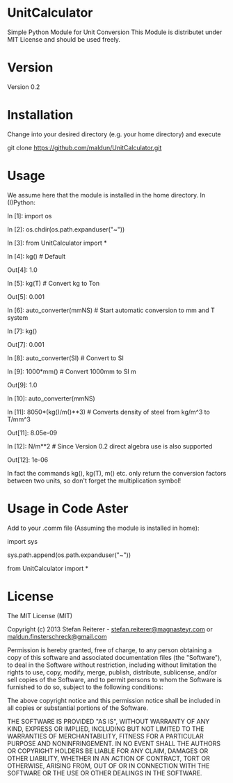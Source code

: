 UnitCalculator
==============

Simple Python Module for Unit Conversion
This Module is distributet under MIT License and
should be used freely.

Version
=======

Version 0.2

Installation
============

Change into your desired directory (e.g. your home directory) and
execute

git clone https://github.com/maldun/UnitCalculator.git

Usage
=====

We assume here that the module is installed in the home directory.
In (I)Python:

In [1]: import os

In [2]: os.chdir(os.path.expanduser("~"))

In [3]: from UnitCalculator import *

In [4]: kg() # Default

Out[4]: 1.0

In [5]: kg(T) # Convert kg to Ton

Out[5]: 0.001

In [6]: auto_converter(mmNS) # Start automatic conversion to mm and T system

In [7]: kg()

Out[7]: 0.001

In [8]: auto_converter(SI) # Convert to SI

In [9]: 1000*mm() # Convert 1000mm to SI m

Out[9]: 1.0

In [10]: auto_converter(mmNS) 

In [11]: 8050*(kg()/m()**3) # Converts density of steel from kg/m^3 to T/mm^3

Out[11]: 8.05e-09

In [12]: N/m**2 # Since Version 0.2 direct algebra use is also supported

Out[12]: 1e-06

In fact the commands kg(), kg(T), m() etc. only return the conversion factors between two units,
so don't forget the multiplication symbol!

Usage in Code Aster
===================

Add to your .comm file (Assuming the module is installed in home):

import sys

sys.path.append(os.path.expanduser("~"))

from UnitCalculator import *


License
=======

The MIT License (MIT)

Copyright (c) 2013 Stefan Reiterer - stefan.reiterer@magnasteyr.com or maldun.finsterschreck@gmail.com

Permission is hereby granted, free of charge, to any person obtaining a copy
of this software and associated documentation files (the "Software"), to deal
in the Software without restriction, including without limitation the rights
to use, copy, modify, merge, publish, distribute, sublicense, and/or sell
copies of the Software, and to permit persons to whom the Software is
furnished to do so, subject to the following conditions:

The above copyright notice and this permission notice shall be included in
all copies or substantial portions of the Software.

THE SOFTWARE IS PROVIDED "AS IS", WITHOUT WARRANTY OF ANY KIND, EXPRESS OR
IMPLIED, INCLUDING BUT NOT LIMITED TO THE WARRANTIES OF MERCHANTABILITY,
FITNESS FOR A PARTICULAR PURPOSE AND NONINFRINGEMENT. IN NO EVENT SHALL THE
AUTHORS OR COPYRIGHT HOLDERS BE LIABLE FOR ANY CLAIM, DAMAGES OR OTHER
LIABILITY, WHETHER IN AN ACTION OF CONTRACT, TORT OR OTHERWISE, ARISING FROM,
OUT OF OR IN CONNECTION WITH THE SOFTWARE OR THE USE OR OTHER DEALINGS IN
THE SOFTWARE.
